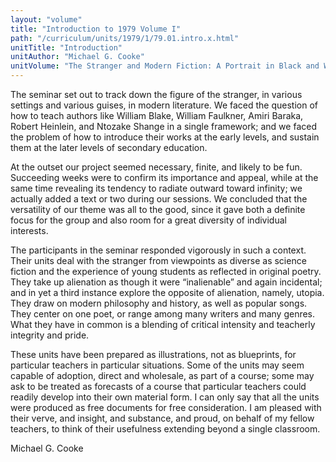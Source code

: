 ```yaml
---
layout: "volume"
title: "Introduction to 1979 Volume I"
path: "/curriculum/units/1979/1/79.01.intro.x.html"
unitTitle: "Introduction"
unitAuthor: "Michael G. Cooke"
unitVolume: "The Stranger and Modern Fiction: A Portrait in Black and White"
---
```

<body>
<p>
The seminar set out to track down the figure of the stranger, in various settings and various guises, in modern literature. We faced the question of how to teach authors like William Blake, William Faulkner, Amiri Baraka, Robert Heinlein, and Ntozake Shange in a single framework; and we faced the problem of how to introduce their works at the early levels, and sustain them at the later levels of secondary education.
</p>
<p>
At the outset our project seemed necessary, finite, and likely to be fun. Succeeding weeks were to confirm its importance and appeal, while at the same time revealing its tendency to radiate outward toward infinity; we actually added a text or two during our sessions. We concluded that the versatility of our theme was all to the good, since it gave both a definite focus for the group and also room for a great diversity of individual interests.
</p>
<p>
The participants in the seminar responded vigorously in such a context. Their units deal with the stranger from viewpoints as diverse as science fiction and the experience of young students as reflected in original poetry. They take up alienation as though it were “inalienable” and again incidental; and in yet a third instance explore the opposite of alienation, namely, utopia. They draw on modern philosophy and history, as well as popular songs. They center on one poet, or range among many writers and many genres. What they have in common is a blending of critical intensity and teacherly integrity and pride.
</p>
<p>
These units have been prepared as illustrations, not as blueprints, for particular teachers in particular situations. Some of the units may seem capable of adoption, direct and wholesale, as part of a course; some may ask to be treated as forecasts of a course that particular teachers could readily develop into their own material form. I can only say that all the units were produced as free documents for free consideration. I am pleased with their verve, and insight, and substance, and proud, on behalf of my fellow teachers, to think of their usefulness extending beyond a single classroom.
</p>
<p>
Michael G. Cooke
</p>
</body>